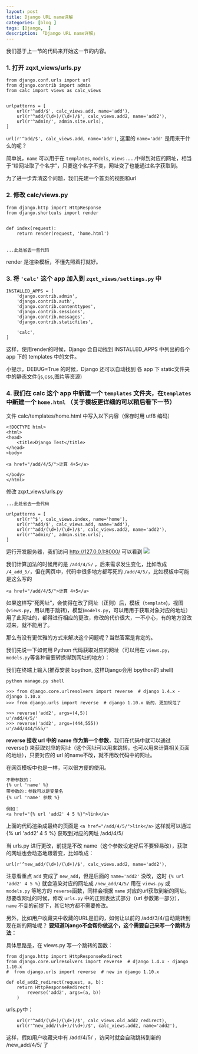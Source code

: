 ```yaml
---  
layout: post  
title: Django URL name详解   
categories: [blog ]  
tags: [Django,  ]
description: 「Django URL name详解」  
--- 
```


我们基于上一节的代码来开始这一节的内容。

### 1. 打开 zqxt_views/urls.py

```
from django.conf.urls import url
from django.contrib import admin
from calc import views as calc_views
 
 
urlpatterns = [
    url(r'^add/$', calc_views.add, name='add'),
    url(r'^add/(\d+)/(\d+)/$', calc_views.add2, name='add2'),
    url(r'^admin/', admin.site.urls),
]
```

`url(r'^add/$', calc_views.add, name='add')`, 这里的 `name='add'` 是用来干什么的呢？

简单说，`name` 可以用于在 `templates`, `models`, `views` ……中得到对应的网址，相当于“给网址取了个名字”，只要这个名字不变，网址变了也能通过名字获取到。


为了进一步弄清这个问题，我们先建一个首页的视图和url

### 2. 修改 calc/views.py

```
from django.http import HttpResponse
from django.shortcuts import render
 
 
def index(request):
    return render(request, 'home.html')
 
 
...此处省去一些代码
```
render 是渲染模板，不懂先照着打就好。

### 3. 将 `'calc'` 这个 app 加入到 `zqxt_views/settings.py` 中
```
INSTALLED_APPS = [
    'django.contrib.admin',
    'django.contrib.auth',
    'django.contrib.contenttypes',
    'django.contrib.sessions',
    'django.contrib.messages',
    'django.contrib.staticfiles',

    'calc',
]
```
这样，使用render的时候，Django 会自动找到 INSTALLED_APPS 中列出的各个 app 下的 templates 中的文件。

小提示，DEBUG=True 的时候，Django 还可以自动找到 各 app 下 static文件夹中的静态文件(js,css,图片等资源)

### 4. 我们在 calc 这个 app 中新建一个 `templates` 文件夹，在`templates`中新建一个 `home.html` （关于模板更详细的可以稍后看下一节）

文件 calc/templates/home.html 中写入以下内容（保存时用 utf8 编码）
```
<!DOCTYPE html>
<html>
<head>
    <title>Django Test</title>
</head>
<body>

<a href="/add/4/5/">计算 4+5</a>

</body>
</html>
```

修改 zqxt_views/urls.py
```
...此处省去一些代码

urlpatterns = [
    url(r'^$', calc_views.index, name='home'),
    url(r'^add/$', calc_views.add, name='add'),
    url(r'^add/(\d+)/(\d+)/$', calc_views.add2, name='add2'),
    url(r'^admin/', admin.site.urls),
]
```
运行开发服务器，我们访问 <http://127.0.0.1:8000/> 可以看到
![](ftp://chinaguohang.cn/img/013.png)

我们计算加法的时候用的是 `/add/4/5/` ，后来需求发生变化，比如改成 `/4_add_5/`，但在网页中，代码中很多地方都写死的 `/add/4/5/`，比如模板中可能是这么写的 

`<a href="/add/4/5/">计算 4+5</a>`

如果这样写“死网址”，会使得在改了网址（正则）后，模板（`template`)，视图(`views.py`，用以用于跳转)，模型(`models.py`，可以用用于获取对象对应的地址）用了此网址的，都得进行相应的更改，修改的代价很大，一不小心，有的地方没改过来，就不能用了。

那么有没有更优雅的方式来解决这个问题呢？当然答案是肯定的。

我们先说一下如何用 Python 代码获取对应的网址（可以用在 `views.py`，`models.py`等各种需要转换得到网址的地方）：

我们在终端上输入(推荐安装 bpython, 这样Django会用 bpython的 shell)

`python manage.py shell`

```
>>> from django.core.urlresolvers import reverse  # django 1.4.x - django 1.10.x
>>> from django.urls import reverse  # django 1.10.x 新的，更加规范了
 
>>> reverse('add2', args=(4,5))
u'/add/4/5/'
>>> reverse('add2', args=(444,555))
u'/add/444/555/'
```

**reverse 接收 url 中的 name 作为第一个参数**，我们在代码中就可以通过 reverse() 来获取对应的网址（这个网址可以用来跳转，也可以用来计算相关页面的地址），只要对应的 url 的name不改，就不用改代码中的网址。

在网页模板中也是一样，可以很方便的使用。

```
不带参数的：
{% url 'name' %}
带参数的：参数可以是变量名
{% url 'name' 参数 %}
 
例如：
<a href="{% url 'add2' 4 5 %}">link</a>
```
上面的代码渲染成最终的页面是
`<a href="/add/4/5/">link</a>`
这样就可以通过 {% url 'add2' 4 5 %} 获取到对应的网址 /add/4/5/

当 urls.py 进行更改，前提是不改 name（这个参数设定好后不要轻易改），获取的网址也会动态地跟着变，比如改成：
```
url(r'^new_add/(\d+)/(\d+)/$', calc_views.add2, name='add2'),
```
注意看重点 `add` 变成了 `new_add`，但是后面的 `name='add2'` 没改，这时 `{% url 'add2' 4 5 %}` 就会渲染对应的网址成 `/new_add/4/5/`
用在 `views.py` 或 `models.py` 等地方的 `reverse`函数，同样会根据 `name` 对应的url获取到新的网址。
想要改网址的时候，修改 `urls.py` 中的正则表达式部分（url 参数第一部分），`name` 不变的前提下，其它地方都不需要修改。

另外，比如用户收藏夹中收藏的URL是旧的，如何让以前的 /add/3/4/自动跳转到现在新的网址呢？
**要知道Django不会帮你做这个，这个需要自己来写一个跳转方法：**

具体思路是，在 views.py 写一个跳转的函数：
```
from django.http import HttpResponseRedirect
from django.core.urlresolvers import reverse  # django 1.4.x - django 1.10.x
#  from django.urls import reverse  # new in django 1.10.x
 
def old_add2_redirect(request, a, b):
    return HttpResponseRedirect(
        reverse('add2', args=(a, b))
    )
```

urls.py中：
```
	url(r'^add/(\d+)/(\d+)/$', calc_views.old_add2_redirect),
	url(r'^new_add/(\d+)/(\d+)/$', calc_views.add2, name='add2'),
```
这样，假如用户收藏夹中有 /add/4/5/ ，访问时就会自动跳转到新的 /new_add/4/5/ 了